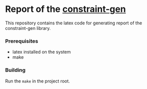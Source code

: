 # Report of the [constraint-gen](https://github.com/princedhaliwal/points-to-constraintgen)

This repository contains the latex code for generating report of the constraint-gen library.

### Prerequisites

 + latex installed on the system
 + make

### Building

Run the `make` in the project root.

